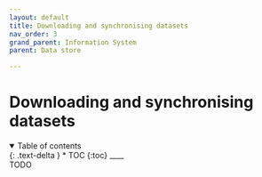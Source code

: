 ```yaml
---
layout: default
title: Downloading and synchronising datasets
nav_order: 3
grand_parent: Information System
parent: Data store

---
```


# Downloading and synchronising datasets
<details  open markdown="block">
  <summary>
    Table of contents
  </summary>
{: .text-delta }
* TOC
{:toc}
____
</details>
TODO